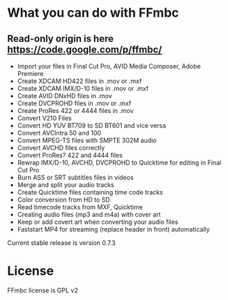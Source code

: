 # What you can do with FFmbc #
## Read-only origin is here https://code.google.com/p/ffmbc/

- Import your files in Final Cut Pro, AVID Media Composer, Adobe Premiere
- Create XDCAM HD422 files in .mov or .mxf
- Create XDCAM IMX/D-10 files in .mov or .mxf
- Create AVID DNxHD files in .mov
- Create DVCPROHD files in .mov or .mxf
- Create ProRes 422 or 4444 files in .mov
- Convert V210 Files
- Convert HD YUV BT709 to SD BT601 and vice versa
- Convert AVCIntra 50 and 100
- Convert MPEG-TS files with SMPTE 302M audio
- Convert AVCHD files correctly
- Convert ProRes? 422 and 4444 files
- Rewrap IMX/D-10, AVCHD, DVCPROHD to Quicktime for editing in Final Cut Pro
- Burn ASS or SRT subtitles files in videos
- Merge and split your audio tracks
- Create Quicktime files containing time code tracks
- Color conversion from HD to SD
- Read timecode tracks from MXF, Quicktime
- Creating audio files (mp3 and m4a) with cover art
- Keep or add covert art when converting your audio files
- Faststart MP4 for streaming (replace header in front) automatically

Current stable release is version 0.7.3

# License
FFmbc license is GPL v2
